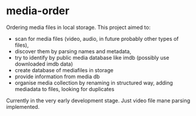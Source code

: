 # media-order
Ordering media files in local storage.
This project aimed to:
 - scan for media files (video, audio, in future probably other types of files),
 - discover them by parsing names and metadata,
 - try to identify by public media database like imdb (possibly use downloaded imdb data)
 - create database of mediafiles in storage
 - provide information from media db
 - organise media collection by renaming in structured way, adding mediadata to files, looking for duplicates

Currently in the very early development stage. Just video file mane parsing implemented.

